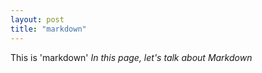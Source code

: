 ```yaml
---
layout: post
title: "markdown"
---
```


This is 'markdown'
_In this page, let's talk about Markdown_
